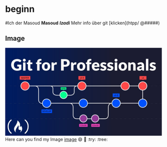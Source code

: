 # beginn
#Ich der Masoud 
**Masoud**
**_Izadi_**
Mehr info über git [klicken](htpp/ @#####)
## Image
![git-githup auf der unterricht](maxresdefault.jpg
)
Here can you find my Image [image](maxresdefault.jpg)
:smile:
:book:
:try:
:tree:

